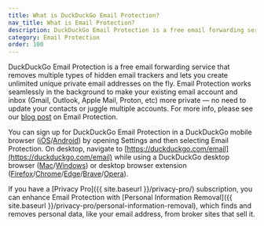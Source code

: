 ```yaml
---
title: What is DuckDuckGo Email Protection?
nav_title: What is Email Protection?
description: DuckDuckGo Email Protection is a free email forwarding service that removes hidden trackers from your email and lets you generate unlimited private email addresses.
category: Email Protection
order: 100
---
```


DuckDuckGo Email Protection is a free email forwarding service that removes multiple types of hidden email trackers and lets you create unlimited unique private email addresses on the fly. Email Protection works seamlessly in the background to make your existing email account and inbox (Gmail, Outlook, Apple Mail, Proton, etc) more private — no need to update your contacts or juggle multiple accounts. For more info, please see our [blog post](https://spreadprivacy.com/protect-your-inbox-with-duckduckgo-email-protection/) on Email Protection.

You can sign up for DuckDuckGo Email Protection in a DuckDuckGo mobile browser ([iOS](https://apps.apple.com/us/app/duckduckgo-private-browser/id663592361)/[Android](https://play.google.com/store/apps/details?id=com.duckduckgo.mobile.android)) by opening Settings and then selecting Email Protection. On desktop, navigate to [https://duckduckgo.com/email](https://duckduckgo.com/email) while using a DuckDuckGo desktop browser ([Mac](https://duckduckgo.com/mac)/[Windows](https://duckduckgo.com/windows)) or desktop browser extension ([Firefox](https://addons.mozilla.org/en-US/firefox/addon/duckduckgo-for-firefox/)/[Chrome](https://chrome.google.com/webstore/detail/duckduckgo-privacy-essent/bkdgflcldnnnapblkhphbgpggdiikppg)/[Edge](https://microsoftedge.microsoft.com/addons/detail/duckduckgo-privacy-essent/caoacbimdbbljakfhgikoodekdnlcgpk)/[Brave](https://chrome.google.com/webstore/detail/duckduckgo-privacy-essent/bkdgflcldnnnapblkhphbgpggdiikppg)/[Opera](https://addons.opera.com/en/extensions/details/duckduckgo-for-opera-2/)).

If you have a [Privacy Pro]({{ site.baseurl }}/privacy-pro/) subscription, you can enhance Email Protection with [Personal Information Removal]({{ site.baseurl }}/privacy-pro/personal-information-removal), which finds and removes personal data, like your email address, from broker sites that sell it.
